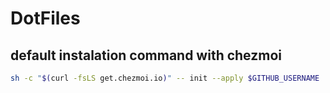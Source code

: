 # DotFiles 

## default instalation command with chezmoi
```bash
sh -c "$(curl -fsLS get.chezmoi.io)" -- init --apply $GITHUB_USERNAME
```

